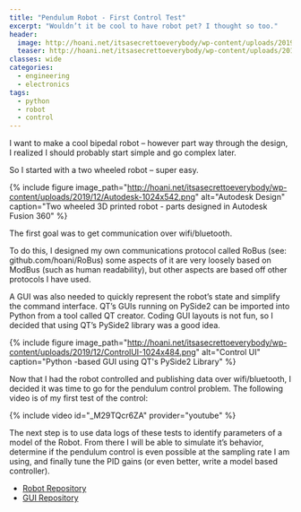 ```yaml
---
title: "Pendulum Robot - First Control Test"
excerpt: "Wouldn’t it be cool to have robot pet? I thought so too."
header:
  image: http://hoani.net/itsasecrettoeverybody/wp-content/uploads/2019/12/20191230_173713-1-864x461.jpg
  teaser: http://hoani.net/itsasecrettoeverybody/wp-content/uploads/2019/12/20191230_173713-1-864x461.jpg
classes: wide
categories:
  - engineering
  - electronics
tags:
  - python
  - robot
  - control
---
```


I want to make a cool bipedal robot – however part way through the design, I realized I should probably start simple and go complex later.

So I started with a two wheeled robot – super easy.

{% include figure image_path="http://hoani.net/itsasecrettoeverybody/wp-content/uploads/2019/12/Autodesk-1024x542.png" alt="Autodesk Design" caption="Two wheeled 3D printed robot - parts designed in Autodesk Fusion 360" %}

The first goal was to get communication over wifi/bluetooth.

To do this, I designed my own communications protocol called RoBus (see: github.com/hoani/RoBus) some aspects of it are very loosely based on ModBus (such as human readability), but other aspects are based off other protocols I have used.

A GUI was also needed to quickly represent the robot’s state and simplify the command interface. QT’s GUIs running on PySide2 can be imported into Python from a tool called QT creator. Coding GUI layouts is not fun, so I decided that using QT’s PySide2 library was a good idea.

{% include figure image_path="http://hoani.net/itsasecrettoeverybody/wp-content/uploads/2019/12/ControlUI-1024x484.png" alt="Control UI" caption="Python -based GUI using QT's PySide2 Library" %}

Now that I had the robot controlled and publishing data over wifi/bluetooth, I decided it was time to go for the pendulum control problem. The following video is of my first test of the control:

{% include video id="_M29TQcr6ZA" provider="youtube" %}

The next step is to use data logs of these tests to identify parameters of a model of the Robot. From there I will be able to simulate it’s behavior, determine if the pendulum control is even possible at the sampling rate I am using, and finally tune the PID gains (or even better, write a model based controller).

* [Robot Repository](gitlab.com/hoani/pendulumbot)
* [GUI Repository](gitlab.com/hoani/pyguicomms)
